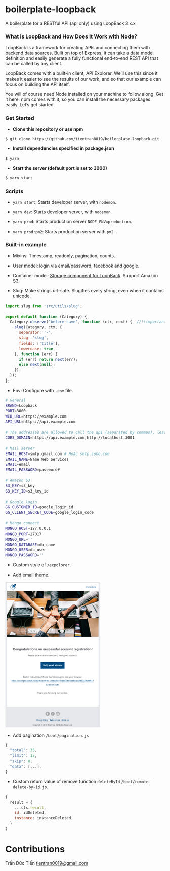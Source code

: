 # boilerplate-loopback

A boilerplate for a RESTful API (api only) using LoopBack 3.x.x

### What is LoopBack and How Does It Work with Node?
LoopBack is a framework for creating APIs and connecting them with backend data sources. Built on top of Express, it can take a data model definition and easily generate a fully functional end-to-end REST API that can be called by any client.

LoopBack comes with a built-in client, API Explorer. We’ll use this since it makes it easier to see the results of our work, and so that our example can focus on building the API itself.

You will of course need Node installed on your machine to follow along. Get it here. npm comes with it, so you can install the necessary packages easily. Let’s get started.


### Get Started
- **Clone this repository or use npm**
```bash
$ git clone https://github.com/tientran0019/boilerplate-loopback.git
```

- **Install dependencies specified in package.json**
```bash
$ yarn
```

- **Start the server (default port is set to 3000)**
```bash
$ yarn start
```

### Scripts
- `yarn start`:  Starts developer server, with `nodemon`.

- `yarn dev`: Starts developer server, with `nodemon`.

- `yarn prod`: Starts production server `NODE_ENV=production`.

- `yarn prod:pm2`: Starts production server with `pm2`.

### Built-in example
- Mixins: Timestamp, readonly, pagination, counts.

- User model: login via email/password, facebook and google.

- Container model: [Storage component for LoopBack](https://github.com/strongloop/loopback-component-storage). Support Amazon S3.

- Slug: Make strings url-safe. Slugifies every string, even when it contains unicode.

```js
import slug from 'src/utils/slug';

export default function (Category) {
  Category.observe('before save', function (ctx, next) {  //!!important
    slug(Category, ctx, {
      separator: '-',
      slug: 'slug',
      fields: ['title'],
      lowercase: true,
    }, function (err) {
      if (err) return next(err);
      else next(null);
    });
  });
};
```

- Env: Configure with `.env` file.

```bash
# General
BRAND=Loopback
PORT=3000
WEB_URL=https://example.com
API_URL=https://api.example.com

# The addresses are allowed to call the api (separated by commas), leaving empty meaning that any place is called
CORS_DOMAIN=https://api.example.com,http://localhost:3001

# Mail server
EMAIL_HOST=smtp.gmail.com # Hoặc smtp.zoho.com
EMAIL_NAME=Name Web Services
EMAIL=email
EMAIL_PASSWORD=password#

# Amazon S3
S3_KEY=s3_key
S3_KEY_ID=s3_key_id

# Google login
GG_CUSTOMER_ID=google_login_id
GG_CLIENT_SECRET_CODE=google_login_code

# Mongo connect
MONGO_HOST=127.0.0.1
MONGO_PORT=27017
MONGO_URL=''
MONGO_DATABASE=db_name
MONGO_USER=db_user
MONGO_PASSWORD=''
```

- Custom style of `/expolorer`.

- Add email theme.

<img src="./screenshot/email.png" width="300" />

- Add pagination `/boot/pagination.js`

```js
{
  "total": 35,
  "limit": 12,
  "skip": 0,
  "data": [...],
}
```

- Custom return value of remove function `deleteById` `/boot/remote-delete-by-id.js`.

```js
{
  result = {
    ...ctx.result,
    id: idDeleted,
    instance: instanceDeleted,
  }
}
```

# Contributions
Trần Đức Tiến <tientran0019@gmail.com>

